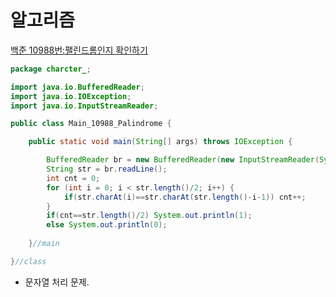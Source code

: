 # 알고리즘
[백준 10988번:팰린드롬인지 확인하기](https://www.acmicpc.net/problem/10988)
```java
package charcter_;

import java.io.BufferedReader;
import java.io.IOException;
import java.io.InputStreamReader;

public class Main_10988_Palindrome {

	public static void main(String[] args) throws IOException {

		BufferedReader br = new BufferedReader(new InputStreamReader(System.in));
		String str = br.readLine();
		int cnt = 0;
		for (int i = 0; i < str.length()/2; i++) {
			if(str.charAt(i)==str.charAt(str.length()-i-1)) cnt++;
		}
		if(cnt==str.length()/2) System.out.println(1);
		else System.out.println(0);
		
	}//main

}//class

```
- 문자열 처리 문제.
 
